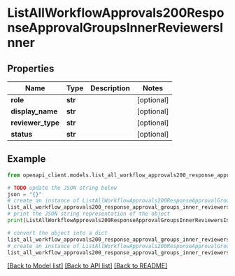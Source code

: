# ListAllWorkflowApprovals200ResponseApprovalGroupsInnerReviewersInner


## Properties

Name | Type | Description | Notes
------------ | ------------- | ------------- | -------------
**role** | **str** |  | [optional] 
**display_name** | **str** |  | [optional] 
**reviewer_type** | **str** |  | [optional] 
**status** | **str** |  | [optional] 

## Example

```python
from openapi_client.models.list_all_workflow_approvals200_response_approval_groups_inner_reviewers_inner import ListAllWorkflowApprovals200ResponseApprovalGroupsInnerReviewersInner

# TODO update the JSON string below
json = "{}"
# create an instance of ListAllWorkflowApprovals200ResponseApprovalGroupsInnerReviewersInner from a JSON string
list_all_workflow_approvals200_response_approval_groups_inner_reviewers_inner_instance = ListAllWorkflowApprovals200ResponseApprovalGroupsInnerReviewersInner.from_json(json)
# print the JSON string representation of the object
print(ListAllWorkflowApprovals200ResponseApprovalGroupsInnerReviewersInner.to_json())

# convert the object into a dict
list_all_workflow_approvals200_response_approval_groups_inner_reviewers_inner_dict = list_all_workflow_approvals200_response_approval_groups_inner_reviewers_inner_instance.to_dict()
# create an instance of ListAllWorkflowApprovals200ResponseApprovalGroupsInnerReviewersInner from a dict
list_all_workflow_approvals200_response_approval_groups_inner_reviewers_inner_from_dict = ListAllWorkflowApprovals200ResponseApprovalGroupsInnerReviewersInner.from_dict(list_all_workflow_approvals200_response_approval_groups_inner_reviewers_inner_dict)
```
[[Back to Model list]](../README.md#documentation-for-models) [[Back to API list]](../README.md#documentation-for-api-endpoints) [[Back to README]](../README.md)


